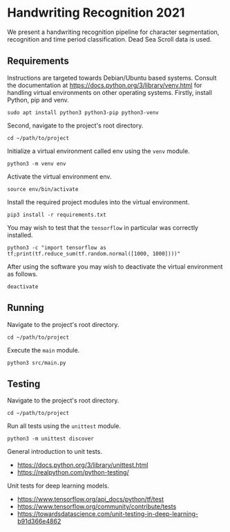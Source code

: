# Handwriting Recognition 2021

We present a handwriting recognition pipeline for character segmentation, recognition and time period classification.
Dead Sea Scroll data is used.

## Requirements

Instructions are targeted towards Debian/Ubuntu based systems.
Consult the documentation at <https://docs.python.org/3/library/venv.html> for handling virtual environments on other operating systems.
Firstly, install Python, pip and venv.

    sudo apt install python3 python3-pip python3-venv

Second, navigate to the project's root directory.

    cd ~/path/to/project

Initialize a virtual environment called env using the `venv` module.

    python3 -m venv env

Activate the virtual environment env.

    source env/bin/activate

Install the required project modules into the virtual environment.

    pip3 install -r requirements.txt

You may wish to test that the `tensorflow` in particular was correctly installed.

    python3 -c "import tensorflow as tf;print(tf.reduce_sum(tf.random.normal([1000, 1000])))"

After using the software you may wish to deactivate the virtual environment as follows.

    deactivate

## Running

Navigate to the project's root directory.

    cd ~/path/to/project

Execute the `main` module.

    python3 src/main.py

## Testing

Navigate to the project's root directory.

    cd ~/path/to/project

Run all tests using the `unittest` module.

    python3 -m unittest discover

General introduction to unit tests.

- <https://docs.python.org/3/library/unittest.html>
- <https://realpython.com/python-testing/>

Unit tests for deep learning models.

- <https://www.tensorflow.org/api_docs/python/tf/test>
- <https://www.tensorflow.org/community/contribute/tests>
- <https://towardsdatascience.com/unit-testing-in-deep-learning-b91d366e4862>